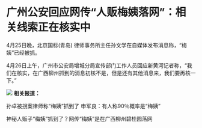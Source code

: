 # 广州公安回应网传“人贩梅姨落网”：相关线索正在核实中

4月25日晚，北京国标(青岛) 律师事务所主任孙文学在自媒体发布消息称，“梅姨”已经被抓。

4月26日上午，广州市公安局增城分局宣传部门工作人员回应新黄河记者称，“我们在核实，在广西柳州抓到的消息初核不是，但是还有其他消息来，我们要再核一下。”

![](https://inews.gtimg.com/news_bt/O_e-CCMV5obWUew2rH6u4JVL46MZ9r7WAPnJ3yrGfo060AA/1000)
**相关报道：**

孙卓被拐案律师称“梅姨”抓到了 申军良：有人称90％概率是“梅姨”

神秘人贩子“梅姨”抓到了？网传“梅姨”是在广西柳州碧桂园落网

